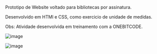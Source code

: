 Prototipo de Website voltado para bibliotecas por assinatura. 

Desenvolvido em HTMl e CSS, como exercicio de unidade de medidas.

Obs: Atividade desenvolvida em treinamento com a ONEBITCODE.

![image](https://github.com/Brunnosr12/Bookshelf/assets/143046335/ad10bf07-734b-4903-961a-f1bfced952d1)

![image](https://github.com/Brunnosr12/Bookshelf/assets/143046335/eac9e16d-1ef8-4c5b-9d02-0871ddbe72fd)
